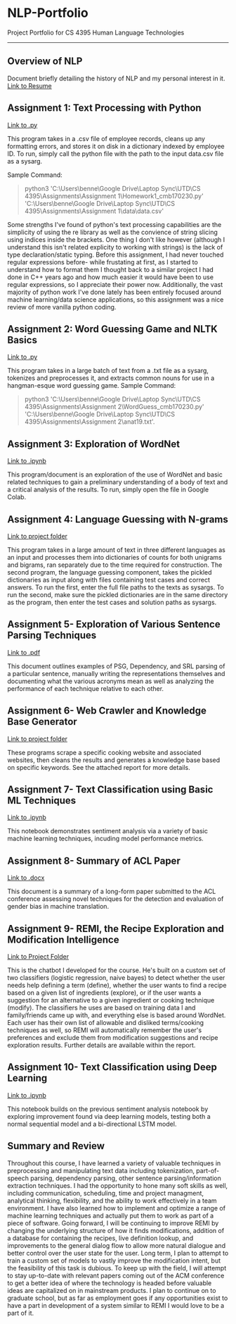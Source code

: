 # NLP-Portfolio
Project Portfolio for CS 4395 Human Language Technologies
_________________________________________________________________________________________________________________________________________________________________________

## Overview of NLP
Document briefly detailing the history of NLP and my personal interest in it.
[Link to Resume](https://github.com/cmb170230/NLP-Portfolio/blob/60e81818a8d85a7b73acc6cfee4373b376eff17b/Resume_Cole_Bennett.pdf)

## Assignment 1: Text Processing with Python
[Link to .py](https://github.com/cmb170230/NLP-Portfolio/blob/85485e11ef077cc5f42e053b5996edab139d375e/Homework1_cmb170230.py)

This program takes in a .csv file of employee records, cleans up any formatting errors, and stores it on disk in a dictionary indexed by employee ID.
To run, simply call the python file with the path to the input data.csv file as a sysarg.

Sample Command: 
> python3 'C:\Users\benne\Google Drive\Laptop Sync\UTD\CS 4395\Assignments\Assignment 1\Homework1_cmb170230.py' 'C:\Users\benne\Google Drive\Laptop Sync\UTD\CS 4395\Assignments\Assignment 1\data\data.csv'

Some strengths I've found of python's text processing capabilities are the simplicity of using the re library as well as the convience of string slicing using indices inside the brackets. One thing I don't like however (although I understand this isn't related explicity to working with strings) is the lack of type declaration/static typing.
Before this assignment, I had never touched regular expressions before- while frustating at first, as I started to understand how to format them I thought back to a similar project I had done in C++ years ago and how much easier it would have been to use regular expressions, so I appreciate their power now. Additionally, the vast majority of python work I've done lately has been entirely focused around machine learning/data science applications, so this assignment was a nice review of more vanilla python coding.

## Assignment 2: Word Guessing Game and NLTK Basics
[Link to .py](https://github.com/cmb170230/NLP-Portfolio/blob/3653578734decc4993fb90fd01f95f24214a6861/WordGuess_cmb170230.py) 

This program takes in a large batch of text from a .txt file as a sysarg, tokenizes and preprocesses it, and extracts common nouns for use in a hangman-esque word guessing game.
Sample Command:
> python3 'C:\Users\benne\Google Drive\Laptop Sync\UTD\CS 4395\Assignments\Assignment 2\WordGuess_cmb170230.py' 'C:\Users\benne\Google Drive\Laptop Sync\UTD\CS 4395\Assignments\Assignment 2\anat19.txt'.

## Assignment 3: Exploration of WordNet
[Link to .ipynb](https://github.com/cmb170230/NLP-Portfolio/blob/045b16c1d0792120ac2190f8bcd981f6f91c3a5e/CS_4395_WordNet.ipynb)

This program/document is an exploration of the use of WordNet and basic related techniques to gain a preliminary understanding of a body of text and a critical analysis of the results. To run, simply open the file in Google Colab.

## Assignment 4: Language Guessing with N-grams
[Link to project folder](https://github.com/cmb170230/NLP-Portfolio/tree/main/N-grams) 

This program takes in a large amount of text in three different languages as an input and processes them into dictionaries of counts for both unigrams and bigrams, ran separately due to the time required for construction. The second program, the language guessing component, takes the pickled dictionaries as input along with files containing test cases and correct answers. To run the first, enter the full file paths to the texts as sysargs. To run the second, make sure the pickled dictionaries are in the same directory as the program, then enter the test cases and solution paths as sysargs.

## Assignment 5- Exploration of Various Sentence Parsing Techniques
[Link to .pdf](https://github.com/cmb170230/NLP-Portfolio/blob/7f1b0aa009f0347d1236955f76225b4f9c97e39d/Sentence_Parsing_cmb170230.pdf) 

This document outlines examples of PSG, Dependency, and SRL parsing of a particular sentence, manually writing the representations themselves and documenting what the various acronyms mean as well as analyzing the performance of each technique relative to each other.

## Assignment 6- Web Crawler and Knowledge Base Generator
[Link to project folder](https://github.com/cmb170230/NLP-Portfolio/tree/main/Web%20Crawler)

These programs scrape a specific cooking website and associated websites, then cleans the results and generates a knowledge base based on specific keywords. See the attached report for more details.

## Assignment 7- Text Classification using Basic ML Techniques
[Link to .ipynb](https://github.com/cmb170230/NLP-Portfolio/blob/67259e4424bf7bf3ec4d1170df7b67031bec6384/Text%20Classification/Sentiment%20Analysis%20with%20NB,%20LogRegression,%20and%20NN%20Classifiers.ipynb)

This notebook demonstrates sentiment analysis via a variety of basic machine learning techniques, incuding model performance metrics.

## Assignment 8- Summary of ACL Paper
[Link to .docx](https://github.com/cmb170230/NLP-Portfolio/blob/649920c6d0e3f3ca45aa141e594612adb10caa7d/Gender_Bias_Summary_cmb170230.docx)

This document is a summary of a long-form paper submitted to the ACL conference assessing novel techniques for the detection and evaluation of gender bias in machine translation. 

## Assignment 9- REMI, the Recipe Exploration and Modification Intelligence

[Link to Project Folder](https://github.com/cmb170230/NLP-Portfolio/tree/main/REMI)

This is the chatbot I developed for the course. He's built on a custom set of two classifiers (logistic regression, naive bayes) to detect whether the user needs help defining a term (define), whether the user wants to find a recipe based on a given list of ingredients (explore), or if the user wants a suggestion for an alternative to a given ingredient or cooking technique (modify). The classifiers he uses are based on training data I and family/friends came up with, and everything else is based around WordNet. Each user has their own list of allowable and disliked terms/cooking techniques as well, so REMI will automatically remember the user's preferences and exclude them from modification suggestions and recipe exploration results. Further details are available within the report.

## Assignment 10- Text Classification using Deep Learning
[Link to .ipynb](https://github.com/cmb170230/NLP-Portfolio/blob/649920c6d0e3f3ca45aa141e594612adb10caa7d/CS_4395_Text_Classification2.ipynb)

This notebook builds on the previous sentiment analysis notebook by exploring improvement found via deep learning models, testing both a normal sequential model and a bi-directional LSTM model.

## Summary and Review

Throughout this course, I have learned a variety of valuable techniques in preprocessing and manipulating text data including tokenization, part-of-speech parsing, dependency parsing, other sentence parsing/information extraction techniques. I had the opportunity to hone many soft skills as well, including communication, scheduling, time and project managment, analytical thinking, flexibility, and the ability to work effectively in a team environment. I have also learned how to implement and optimize a range of machine learning techniques and actually put them to work as part of a piece of software. Going forward, I will be continuing to improve REMI by changing the underlying structure of how it finds modifications, addition of a database for containing the recipes, live definition lookup, and improvements to the general dialog flow to allow more natural dialogue and better control over the user state for the user. Long term, I plan to attempt to train a custom set of models to vastly improve the modification intent, but the feasibility of this task is dubious. To keep up with the field, I will attempt to stay up-to-date with relevant papers coming out of the ACM conference to get a better idea of where the technology is headed before valuable ideas are capitalized on in mainstream products. I plan to continue on to graduate school, but as far as employment goes if any opportunities exist to have a part in development of a system similar to REMI I would love to be a part of it.
